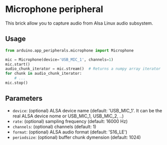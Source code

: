 # Microphone peripheral

This brick allow you to capture audio from Alsa Linux audio subsystem.

## Usage

```python
from arduino.app_peripherals.microphone import Microphone

mic = Microphone(device='USB_MIC_1', channels=1)
mic.start()
audio_chunk_iterator = mic.stream()  # Returns a numpy array iterator
for chunk in audio_chunk_iterator:
    # ...
mic.stop()
```

## Parameters

- `device`: (optional) ALSA device name (default: 'USB_MIC_1'. It can be the real ALSA device nome or USB_MIC_1, USB_MIC_2, ..)
- `rate`: (optional) sampling frequency (default: 16000 Hz)
- `channels`: (optional) channels (default: 1)
- `format`: (optional) ALSA audio format (default: 'S16_LE')
- `periodsize`: (optional) buffer chunk dymension (default: 1024)

